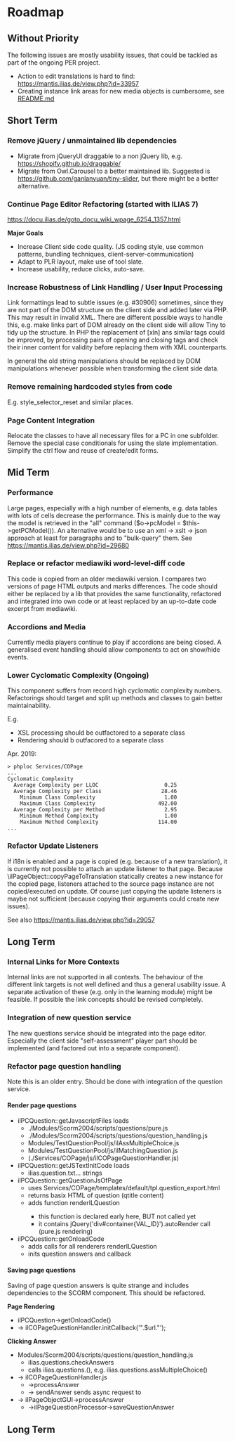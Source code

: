 # Roadmap

## Without Priority

The following issues are mostly usability issues, that could be tackled as part of the ongoing PER project.
- Action to edit translations is hard to find: https://mantis.ilias.de/view.php?id=33957
- Creating instance link areas for new media objects is cumbersome, see [README.md](./README.md)


## Short Term

### Remove jQuery / unmaintained lib dependencies

- Migrate from jQueryUI draggable to a non jQuery lib, e.g. https://shopify.github.io/draggable/ 
- Migrate from Owl.Carousel to a better maintained lib. Suggested is https://github.com/ganlanyuan/tiny-slider, but there might be a better alternative.

### Continue Page Editor Refactoring (started with ILIAS 7)

https://docu.ilias.de/goto_docu_wiki_wpage_6254_1357.html

**Major Goals**

- Increase Client side code quality. (JS coding style, use common patterns, bundling techniques, client-server-communication)
- Adapt to PLR layout, make use of tool slate.
- Increase usability, reduce clicks, auto-save.

### Increase Robustness of Link Handling / User Input Processing

Link formattings lead to subtle issues (e.g. #30906) sometimes, since they are not part of the DOM structure on the client side and added later via PHP. This may result in invalid XML. There are different possible ways to handle this, e.g. make links part of DOM already on the client side will allow Tiny to tidy up the structure. In PHP the replacement of [xln] ans similar tags could be improved, by processing pairs of opening and closing tags and check their inner content for validity before replacing them with XML counterparts.

In general the old string manipulations should be replaced by DOM manipulations whenever possible when transforming the client side data.

### Remove remaining hardcoded styles from code

E.g. style_selector_reset and similar places.

### Page Content Integration

Relocate the classes to have all necessary files for a PC in one subfolder. Remove the special case conditionals for using the slate implementation. Simplify the ctrl flow and reuse of create/edit forms.

## Mid Term

### Performance

Large pages, especially with a high number of elements, e.g. data tables with lots of cells decrease the performance. This is mainly due to the way the model is retrieved in the "all" command ($o->pcModel = $this->getPCModel()). An alternative would be to use an xml -> xslt -> json approach at least for paragraphs and to "bulk-query" them.
See https://mantis.ilias.de/view.php?id=29680

### Replace or refactor mediawiki word-level-diff code

This code is copied from an older mediawiki version. I compares two versions of page HTML outputs and marks differences. The code should either be replaced by a lib that provides the same functionality, refactored and integrated into own code or at least replaced by an up-to-date code excerpt from mediawiki.


### Accordions and Media

Currently media players continue to play if accordions are being closed. A generalised event handling should allow components to act on show/hide events.

### Lower Cyclomatic Complexity (Ongoing)

This component suffers from record high cyclomatic complexity numbers. Refactorings should target and split up methods and classes to gain better maintainability.

E.g.

* XSL processing should be outfactored to a separate class
* Rendering should b outfacored to a separate class

Apr. 2019:
```
> phploc Services/COPage
...
Cyclomatic Complexity
  Average Complexity per LLOC                     0.25
  Average Complexity per Class                   28.46
    Minimum Class Complexity                      1.00
    Maximum Class Complexity                    492.00
  Average Complexity per Method                   2.95
    Minimum Method Complexity                     1.00
    Maximum Method Complexity                   114.00
...
```

### Refactor Update Listeners

If i18n is enabled and a page is copied (e.g. because of a new translation), it is currently not possible to attach an update listener to that page. Because \ilPageObject::copyPageToTranslation statically creates a new instance for the copied page, listeners attached to the source page instance are not copied/executed on update. Of course just copying the update listeners is maybe not sufficient (because copying their arguments could create new issues).

See also https://mantis.ilias.de/view.php?id=29057

## Long Term

### Internal Links for More Contexts

Internal links are not supported in all contexts. The behaviour of the different link targets is not well defined and thus a general usability issue. A separate activation of these (e.g. only in the learning module) might be feasible. If possible the link concepts should be revised completely.

### Integration of new question service

The new questions service should be integrated into the page editor. Especially the client side "self-assessment" player part should be implemented (and factored out into a separate component).

### Refactor page question handling

Note this is an older entry. Should be done with integration of the question service.

#### Render page questions

- ilPCQuestion::getJavascriptFiles loads
  - ./Modules/Scorm2004/scripts/questions/pure.js 
  - ./Modules/Scorm2004/scripts/questions/question_handling.js 
  - Modules/TestQuestionPool/js/ilAssMultipleChoice.js
  - Modules/TestQuestionPool/js/ilMatchingQuestion.js
  - (./Services/COPage/js/ilCOPageQuestionHandler.js)
- ilPCQuestion::getJSTextInitCode loads
  - ilias.question.txt... strings
- ilPCQuestion::getQuestionJsOfPage
  - uses Services/COPage/templates/default/tpl.question_export.html
  - returns basix HTML of question (qtitle content)
  - adds function renderILQuestion<NR>
    - this function is declared early here, BUT not called yet
    - it contains jQuery('div#container{VAL_ID}').autoRender call (pure.js rendering)
- ilPCQuestion::getOnloadCode
  - adds calls for all renderers renderILQuestion<NR>
  - inits question answers and callback

#### Saving page questions

Saving of page question answers is quite strange and includes dependencies to the SCORM component. This should be refactored.

**Page Rendering**

* ilPCQuestion->getOnloadCode()
* -> ilCOPageQuestionHandler.initCallback('".$url."');


**Clicking Answer**

* Modules/Scorm2004/scripts/questions/question_handling.js
	* ilias.questions.checkAnswers
    * calls ilias.questions.<questiontype>(), e.g. ilias.questions.assMultipleChoice()
* -> ilCOPageQuestionHandler.js
	* ->processAnswer
	* -> sendAnswer sends async request to
* -> ilPageObjectGUI->processAnswer
	* ->ilPageQuestionProcessor->saveQuestionAnswer


## Long Term

